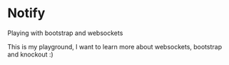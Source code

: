 Notify
======

Playing with bootstrap and websockets

This is my playground, I want to learn more about websockets, bootstrap and knockout :)
